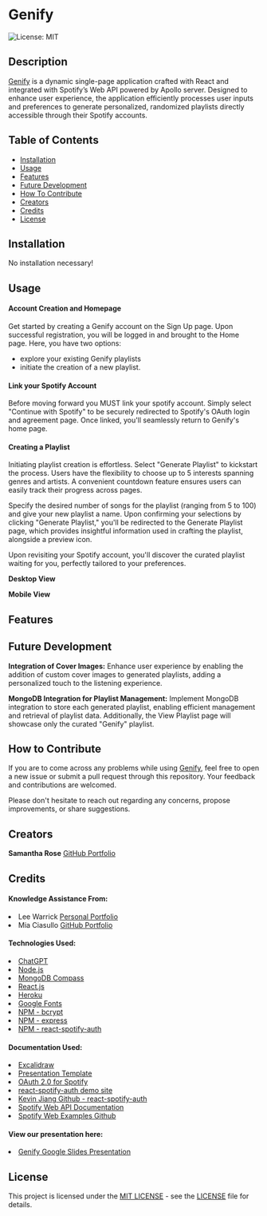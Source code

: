 # Genify
![License: MIT](https://img.shields.io/badge/License-MIT-yellow.svg)

## Description

<a href="https://genify-18f212542b9b.herokuapp.com/">Genify</a> is a dynamic single-page application crafted with React and integrated with Spotify’s Web API powered by Apollo server. Designed to enhance user experience, the application efficiently processes user inputs and preferences to generate personalized, randomized playlists directly accessible through their Spotify accounts.

## Table of Contents

- [Installation](#installation)
- [Usage](#usage)
- [Features](#features)
- [Future Development](#future-development)
- [How To Contribute](#how-to-contribute)
- [Creators](#creators)
- [Credits](#credits)
- [License](#license)

## Installation

No installation necessary!

## Usage

#### Account Creation and Homepage

Get started by creating a Genify account on the Sign Up page. Upon successful registration, you will be logged in and brought to the Home page. Here, you have two options: 
- explore your existing Genify playlists
- initiate the creation of a new playlist.

#### Link your Spotify Account
Before moving forward you MUST link your spotify account. Simply select "Continue with Spotify" to be securely redirected to Spotify's OAuth login and agreement page. Once linked, you'll seamlessly return to Genify's home page. 

#### Creating a Playlist
Initiating playlist creation is effortless. Select "Generate Playlist" to kickstart the process. Users have the flexibility to choose up to 5 interests spanning genres and artists. A convenient countdown feature ensures users can easily track their progress across pages.

Specify the desired number of songs for the playlist (ranging from 5 to 100) and give your new playlist a name. Upon confirming your selections by clicking "Generate Playlist," you'll be redirected to the Generate Playlist page, which provides insightful information used in crafting the playlist, alongside a preview icon.

Upon revisiting your Spotify account, you'll discover the curated playlist waiting for you, perfectly tailored to your preferences.

**Desktop View**

**Mobile View**

## Features

## Future Development
**Integration of Cover Images:** Enhance user experience by enabling the addition of custom cover images to generated playlists, adding a personalized touch to the listening experience.

**MongoDB Integration for Playlist Management:** Implement MongoDB integration to store each generated playlist, enabling efficient management and retrieval of playlist data. Additionally, the View Playlist page will showcase only the curated "Genify" playlist.

## How to Contribute
If you are to come across any problems while using <a href="https://genify-18f212542b9b.herokuapp.com/">Genify</a>, feel free to open a new issue or submit a pull request through this repository. Your feedback and contributions are welcomed.

Please don't hesitate to reach out regarding any concerns, propose improvements, or share suggestions.

## Creators

**Samantha Rose** <a href="https://github.com/samanthashleyrose">GitHub Portfolio</a>

## Credits

#### Knowledge Assistance From:
<li>Lee Warrick <a href="https://leewarrick.com/">Personal Portfolio</a></li>
<li>Mia Ciasullo <a href="https://github.com/miacias">GitHub Portfolio</a></li>

#### Technologies Used:
<li><a href="https://chat.openai.com/">ChatGPT</a></li>
<li><a href="https://nodejs.org/en/">Node.js</a></li>
<li><a href="https://www.mongodb.com/">MongoDB Compass</a></li>
<li><a href="https://react.dev/">React.js</a></li>
<li><a href="https://heroku.com">Heroku</a></li>
<li><a href="https://fonts.googleapis.com/css2?family=Bungee&family=Bungee+Inline&family=Chango&family=MuseoModerno:ital,wght@0,100..900;1,100..900&family=Supermercado+One&display=swap">Google Fonts</a></li>
<li><a href="https://www.npmjs.com/package/bcrypt">NPM - bcrypt</a></li>
<li><a href="https://www.npmjs.com/package/express">NPM - express</a></li>
<li><a href="https://www.npmjs.com/package/react-spotify-auth?activeTab=readmE">NPM - react-spotify-auth</a></li>

#### Documentation Used:
<li><a href="./client/src/assets/imgs/wireframe.png">Excalidraw</a></li>
<li><a href="https://docs.google.com/presentation/d/10QaO9KH8HtUXj__81ve0SZcpO5DbMbqqQr4iPpbwKks/edit#slide=id.p">Presentation Template</a></li>
<li><a href="https://medium.com/@vishalqwdummy/oauth-2-0-for-spotify-b519f5081a2e#:~:text=The%20OAuth%202.0%20Flow%20for%20Spotify,-The%20OAuth%202.0&text=This%20involves%20creating%20a%20new,requests%20to%20the%20Spotify%20API.">OAuth 2.0 for Spotify</a></li>
<li><a href="https://kevinjiang.ca/react-spotify-auth/">react-spotify-auth demo site</a></li>
<li><a href="https://github.com/kevin51jiang/react-spotify-auth">Kevin Jiang Github - react-spotify-auth</a></li>
<li><a href="https://developer.spotify.com/documentation/web-api">Spotify Web API Documentation</a></li>
<li><a href="https://github.com/spotify/web-api-examples">Spotify Web Examples Github</a></li>

#### View our presentation here:
<li><a href="https://docs.google.com/presentation/d/1y8A8PZwR461CJlyIu6vtEVfL0bkrktrPTaSDNdNB7-o/edit#slide=id.g29f43f0a72_0_10">Genify Google Slides Presentation</a></li>

## License

This project is licensed under the <a href="https://opensource.org/licenses/MIT">MIT LICENSE</a> - see the [LICENSE](./LICENSE) file for details.